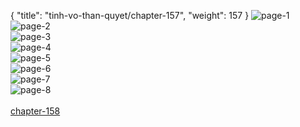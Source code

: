 { "title": "tinh-vo-than-quyet/chapter-157", "weight": 157 }
<img src="tinh-vo-than-quyet_0157_01-43fa89d31f16156321c2c652d68263c9.webp" alt="page-1" origin="http://1.bp.blogspot.com/-qqkh0SEOlmU/W0Du-TlWhsI/AAAAAAAAF3s/aiMtYcf5HUcqYS1IcAqDDlXXAQY3C1vwwCLcBGAs/s1600/1.jpg?imgmax=0"><br/>
<img src="tinh-vo-than-quyet_0157_02-6356c5937ecd7632ebd9d790e8131050.webp" alt="page-2" origin="http://1.bp.blogspot.com/-9i_YY0E5cAc/W0Du-aBTLqI/AAAAAAAAF3w/QKzd3OmyTjEmOpvwYogMgftK7x9cI2xJACLcBGAs/s1600/2.jpg?imgmax=0"><br/>
<img src="tinh-vo-than-quyet_0157_03-2f2e680ba3cc02d092345075c0fe38be.webp" alt="page-3" origin="http://1.bp.blogspot.com/-Jsw3PfLVsz0/W0Du_d9X5aI/AAAAAAAAF30/29hrGigYzzw1ME796_F9EprVBLxiMtaNACLcBGAs/s1600/3.jpg?imgmax=0"><br/>
<img src="tinh-vo-than-quyet_0157_04-27d0184ebd72ac81b644caf4b474ad72.webp" alt="page-4" origin="http://1.bp.blogspot.com/-uYC5m3KdNaI/W0Du_h7NhSI/AAAAAAAAF34/P7faC_y3dkAq-g-UatSQBKNvtzNe9dwVQCLcBGAs/s1600/4.jpg?imgmax=0"><br/>
<img src="tinh-vo-than-quyet_0157_05-25529fc49f51a23ba13cf5d4e910d10c.webp" alt="page-5" origin="http://1.bp.blogspot.com/-CV2SuGLM1Mo/W0Du_vq8fpI/AAAAAAAAF38/HTme1IGh_i8P_6jWG3WvdG7fCEOS14gAwCLcBGAs/s1600/5.jpg?imgmax=0"><br/>
<img src="tinh-vo-than-quyet_0157_06-120b58132fb4b04428e40bbc2d0a825f.webp" alt="page-6" origin="http://1.bp.blogspot.com/-JDtEX5n_brw/W0DvAA8x_3I/AAAAAAAAF4A/xhGci9oxGKgqWLaKZBO1rQI81oizFD2_wCLcBGAs/s1600/6.jpg?imgmax=0"><br/>
<img src="tinh-vo-than-quyet_0157_07-d66c0332801083b019073de289f6f27d.webp" alt="page-7" origin="http://1.bp.blogspot.com/-RY1vgm-p-Lo/W0DvAb2-kiI/AAAAAAAAF4E/fO9ystob_7EtF7huj6MSWNv3BLJ0qxohQCLcBGAs/s1600/7.jpg?imgmax=0"><br/>
<img src="tinh-vo-than-quyet_0157_08-1df862d4f30bebac6b9e4e9982ecbc71.webp" alt="page-8" origin="http://1.bp.blogspot.com/-U5xIQe5pe24/W0DvAdzYd1I/AAAAAAAAF4I/m2kKyqHcCNoP0vQpnz-920AeqhvoIzNugCLcBGAs/s1600/8.jpg?imgmax=0"><br/>
<br/><a class="nextchap" href="/tinh-vo-than-quyet/chapter-158">chapter-158</a>
